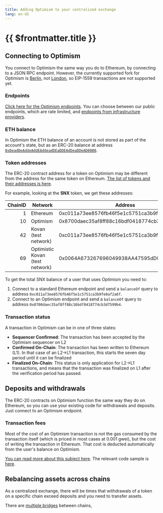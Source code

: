 ```yaml
---
title: Adding Optimism to your centralized exchange
lang: en-US
---
```


# {{ $frontmatter.title }}


## Connecting to Optimism

You connect to Optimism the same way you do to Ethereum, by connecting to a JSON RPC endpoint. However, the currently supported fork for Optimism is [Berlin](https://eth.wiki/roadmap/berlin), not [London](https://eth.wiki/roadmap/london), so EIP-1559 transactions are not supported yet.

### Endpoints

[Click here for the Optimism endpoints](../../infra/networks.md). You can choose between our public endpoints, which are rate limited, and [endpoints from infrastructure providers](../../infra/networks.md#rpc-endpoints).

### ETH balance

In Optimism the ETH balance of an account is not stored as part of the account's state, but as an ERC-20 balance at address [`0xDeadDeAddeAddEAddeadDEaDDEAdDeaDDeAD0000`](https://optimistic.etherscan.io/address/0xDeadDeAddeAddEAddeadDEaDDEAdDeaDDeAD0000).


### Token addresses

The ERC-20 contract address for a token on Optimism may be different from the address for the same token on Ethereum. [The list of tokens and their addresses is here](https://static.optimism.io/optimism.tokenlist.json).

For example, looking at the **SNX** token, we get these addresses:

| ChainID | Network | Address |
| -: | - | - |
| 1  | Ethereum    | 0xc011a73ee8576fb46f5e1c5751ca3b9fe0af2a6f |
| 10 | Optimism    | 0x8700daec35af8ff88c16bdf0418774cb3d7599b4
| 42 | Kovan (test network) | 0xc011a73ee8576fb46f5e1c5751ca3b9fe0af2a6f
| 69 | Optimistic Kovan (test network) | 0x0064A673267696049938AA47595dD0B3C2e705A1

To get the total SNX balance of a user that uses Optimism you need to:

1. Connect to a standard Ethereum endpoint and send a `balanceOf` query to address `0xc011a73ee8576fb46f5e1c5751ca3b9fe0af2a6f`.
1. Connect to an Optimism endpoint and send a `balanceOf` query to address `0x8700daec35af8ff88c16bdf0418774cb3d7599b4`.

### Transaction status

A transaction in Optimism can be in one of three states:

- **Sequencer Confirmed**: The transaction has been accepted by the Optimism sequencer on L2
- **Confirmed On-Chain**: The transaction has been written to Ethereum (L1). In that case of an L2->L1 transaction, this starts the seven day period until it can be finalized
- **Finalized On-Chain**: This status is only application for L2->L1 transactions, and means that the transaction was finalized on L1 after the verification period has passed.


## Deposits and withdrawals

The ERC-20 contracts on Optimism function the same way they do on Ethereum, so you can use your existing code for withdrawals and deposits. Just connect to an Optimism endpoint.


### Transaction fees

Most of the cost of an Optimism transaction is not the gas consumed by the transaction itself (which is priced in most cases at 0.001 gwei), but the cost of writing the transaction in Ethereum. That cost is deducted automatically from the user's balance on Optimism.

[You can read more about this subject here](/docs/developers/l2/new-fees.md). The relevant code sample is [here](/docs/developers/l2/new-fees.md#for-frontend-and-wallet-developers).



## Rebalancing assets across chains

As a centralized exchange, there will be times that withdrawals of a token on a specific chain exceed deposits and you need to transfer assets. 

There are [multiple bridges]() between chains, 
